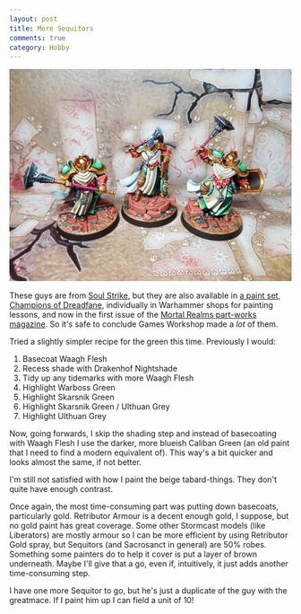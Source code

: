 ```yaml
---
layout: post
title: More Sequitors
comments: true
category: Hobby
---
```


![](/images/hobby/2020/january-sequitors-3.jpg)

These guys are from [Soul Strike](https://www.games-workshop.com/en-GB/Age-Of-Sigmar-Storm-Strike-2018-eng), but they are also available in [a paint set](https://www.games-workshop.com/en-GB/Scast-Paint-Set-Eng-spa-port-latv-rom-2018), [Champions of Dreadfane](https://www.games-workshop.com/en-GB/WHU-Champions-Of-Dreadfane-EN-2019), individually in Warhammer shops for painting lessons, and now in the first issue of the [Mortal Realms part-works magazine](https://www.warhammermortalrealms.com/). So it's safe to conclude Games Workshop made a *lot* of them.

Tried a slightly simpler recipe for the green this time. Previously I would:

1. Basecoat Waagh Flesh
2. Recess shade with Drakenhof Nightshade
3. Tidy up any tidemarks with more Waagh Flesh
4. Highlight Warboss Green
5. Highlight Skarsnik Green
6. Highlight Skarsnik Green / Ulthuan Grey
7. Highlight Ulthuan Grey

Now, going forwards, I skip the shading step and instead of basecoating with Waagh Flesh I use the darker, more blueish Caliban Green (an old paint that I need to find a modern equivalent of). This way's a bit quicker and looks almost the same, if not better.

I'm still not satisfied with how I paint the beige tabard-things. They don't quite have enough contrast.

Once again, the most time-consuming part was putting down basecoats, particularly gold. Retributor Armour is a decent enough gold, I suppose, but no gold paint has great coverage. Some other Stormcast models (like Liberators) are mostly armour so I can be more efficient by using Retributor Gold spray, but Sequitors (and Sacrosanct in general) are 50% robes. Something some painters do to help it cover is put a layer of brown underneath. Maybe I'll give that a go, even if, intuitively, it just adds another time-consuming step. 

I have one more Sequitor to go, but he's just a duplicate of the guy with the greatmace. If I paint him up I can field a unit of 10!